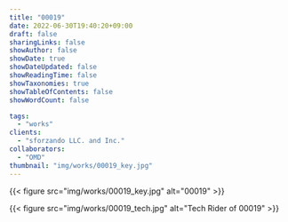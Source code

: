 ```yaml
---
title: "00019"
date: 2022-06-30T19:40:20+09:00
draft: false
sharingLinks: false
showAuthor: false
showDate: true
showDateUpdated: false
showReadingTime: false
showTaxonomies: true
showTableOfContents: false
showWordCount: false

tags:
  - "works"
clients:
  - "sforzando LLC. and Inc."
collaborators:
  - "OMD"
thumbnail: "img/works/00019_key.jpg"
---
```


{{< figure src="img/works/00019_key.jpg" alt="00019" >}}

{{< figure src="img/works/00019_tech.jpg" alt="Tech Rider of 00019" >}}
